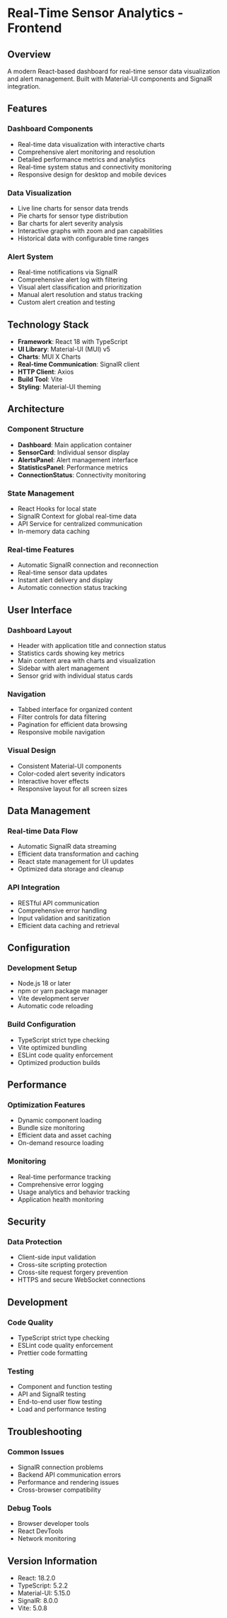 # Real-Time Sensor Analytics - Frontend

## Overview

A modern React-based dashboard for real-time sensor data visualization and alert management. Built with Material-UI components and SignalR integration.

## Features

### Dashboard Components

- Real-time data visualization with interactive charts
- Comprehensive alert monitoring and resolution
- Detailed performance metrics and analytics
- Real-time system status and connectivity monitoring
- Responsive design for desktop and mobile devices

### Data Visualization

- Live line charts for sensor data trends
- Pie charts for sensor type distribution
- Bar charts for alert severity analysis
- Interactive graphs with zoom and pan capabilities
- Historical data with configurable time ranges

### Alert System

- Real-time notifications via SignalR
- Comprehensive alert log with filtering
- Visual alert classification and prioritization
- Manual alert resolution and status tracking
- Custom alert creation and testing

## Technology Stack

- **Framework**: React 18 with TypeScript
- **UI Library**: Material-UI (MUI) v5
- **Charts**: MUI X Charts
- **Real-time Communication**: SignalR client
- **HTTP Client**: Axios
- **Build Tool**: Vite
- **Styling**: Material-UI theming

## Architecture

### Component Structure

- **Dashboard**: Main application container
- **SensorCard**: Individual sensor display
- **AlertsPanel**: Alert management interface
- **StatisticsPanel**: Performance metrics
- **ConnectionStatus**: Connectivity monitoring

### State Management

- React Hooks for local state
- SignalR Context for global real-time data
- API Service for centralized communication
- In-memory data caching

### Real-time Features

- Automatic SignalR connection and reconnection
- Real-time sensor data updates
- Instant alert delivery and display
- Automatic connection status tracking

## User Interface

### Dashboard Layout

- Header with application title and connection status
- Statistics cards showing key metrics
- Main content area with charts and visualization
- Sidebar with alert management
- Sensor grid with individual status cards

### Navigation

- Tabbed interface for organized content
- Filter controls for data filtering
- Pagination for efficient data browsing
- Responsive mobile navigation

### Visual Design

- Consistent Material-UI components
- Color-coded alert severity indicators
- Interactive hover effects
- Responsive layout for all screen sizes

## Data Management

### Real-time Data Flow

- Automatic SignalR data streaming
- Efficient data transformation and caching
- React state management for UI updates
- Optimized data storage and cleanup

### API Integration

- RESTful API communication
- Comprehensive error handling
- Input validation and sanitization
- Efficient data caching and retrieval

## Configuration

### Development Setup

- Node.js 18 or later
- npm or yarn package manager
- Vite development server
- Automatic code reloading

### Build Configuration

- TypeScript strict type checking
- Vite optimized bundling
- ESLint code quality enforcement
- Optimized production builds

## Performance

### Optimization Features

- Dynamic component loading
- Bundle size monitoring
- Efficient data and asset caching
- On-demand resource loading

### Monitoring

- Real-time performance tracking
- Comprehensive error logging
- Usage analytics and behavior tracking
- Application health monitoring

## Security

### Data Protection

- Client-side input validation
- Cross-site scripting protection
- Cross-site request forgery prevention
- HTTPS and secure WebSocket connections

## Development

### Code Quality

- TypeScript strict type checking
- ESLint code quality enforcement
- Prettier code formatting

### Testing

- Component and function testing
- API and SignalR testing
- End-to-end user flow testing
- Load and performance testing

## Troubleshooting

### Common Issues

- SignalR connection problems
- Backend API communication errors
- Performance and rendering issues
- Cross-browser compatibility

### Debug Tools

- Browser developer tools
- React DevTools
- Network monitoring

## Version Information

- React: 18.2.0
- TypeScript: 5.2.2
- Material-UI: 5.15.0
- SignalR: 8.0.0
- Vite: 5.0.8
